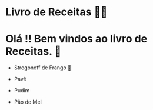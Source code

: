 # Livro de Receitas :man_cook:

 # Olá !! Bem vindos ao livro de Receitas. :book:

- Strogonoff de Frango :chicken:

- Pavê

- Pudim

- Pão de Mel
